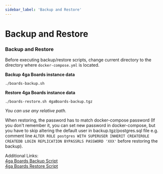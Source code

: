 ```yaml
---
sidebar_label: 'Backup and Restore'
---
```


# Backup and Restore

### Backup and Restore

Before executing backup/restore scripts, change current directory to the directory where `docker-compose.yml` is located.

**Backup 4ga Boards instance data**
```
./boards-backup.sh
```
**Restore 4ga Boards instance data**
```
./boards-restore.sh 4gaBoards-backup.tgz
```
_You can use any relative path._

When restoring, the password has to match docker-compose password (If you don't remember it, you can set new password in docker-compose, but you have to skip altering the default user in backup.tgz/postgres.sql file e.g. comment line `ALTER ROLE postgres WITH SUPERUSER INHERIT CREATEROLE CREATEDB LOGIN REPLICATION BYPASSRLS PASSWORD 'XXX'` before restoring the backup).

Additional Links:\
[4ga Boards Backup Script](https://github.com/RARgames/4gaBoards/blob/main/boards-backup.sh)\
[4ga Boards Restore Script](https://github.com/RARgames/4gaBoards/blob/main/boards-restore.sh)
